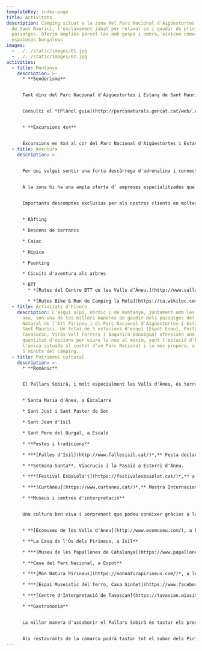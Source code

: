 ```yaml
---
templateKey: index-page
title: Activitats
description: Càmping situat a la zona del Parc Nacional d'Aigüestortes i Estany
  de Sant Maurici, l'enclavament ideal per relaxar-se i gaudir de privilegiats
  paisatges. Oferim àmplies parcel·les amb gespa i ombra, aixícom còmodes i
  espaiosos bungalows
images:
  - ../../static/images/01.jpg
  - ../../static/images/02.jpg
activities:
  - title: Muntanya
    description: >-
      * **Senderisme** 


      Tant dins del Parc Nacional d'Aigüestortes i Estany de Sant Maurici com en la zona perifèrica, sempre trobarà un sender a la seva mida: des de petits recorreguts familiars fins a llargues travesses d'alta muntanya.


      Consulti el *[Plànol guia](http://parcsnaturals.gencat.cat/web/.content/Xarxa-de-parcs/aiguestortes/El-parc/mapa-del-parc/PNASM_planol_guia_LRv4.pdf)* i el *[Fullet d'itineraris recomanats](http://parcsnaturals.gencat.cat/web/.content/Xarxa-de-parcs/aiguestortes/gaudeix-del-parc/guia-de-visita/Propostes-itineraris-per-dies/Pdf/itineraris_valls_aneu_cat11.pdf)*


      * **Excursions 4x4**


      Excursions en 4x4 al cor del Parc Nacional d'Aigüestortes i Estany de Sant Maurici. *[Més informació](https://www.taxisespot.com/excursions)*
  - title: Aventura
    description: >-
      

      Per qui vulgui sentir una forta descàrrega d'adrenalina i connectar amb la naturalesa al mateix temps.


      A la zona hi ha una ampla oferta d’ empreses especialitzades que ofereixen esports d’ aventura de forma segura, proporcionant l’equipament necessari i un guia o monitor qualificat.


      Importants descomptes exclusius per als nostres clients en moltes de les activitat d'aventura. A recepció l'informarem.


      * Ràfting

      * Descens de barrancs

      * Caiac

      * Hípica

      * Puenting

      * Cicuits d'aventura als arbres

      * BTT
        * *[Rutes del Centre BTT de les Valls d’Àneu.](http://www.vallsdaneu.org/btt-cicloturisme/)* 211 Km de rutes senyalitzades de diferents nivells. (aquest enllaç no funciona perque estan refent la página)

        * *[Rutes Bike & Run de Camping la Mola](https://ca.wikiloc.com/wikiloc/map.do?sw=-89.9993295%2C-179.999&ne=89.999%2C179.999&loop=1&q=C%C3%A0mping%20la%20Mola&place=C%C3%A0mping%20la%20Mola&fitMapToTrails=1&uid=1782701&page=1)*. Totes surten i arriben al càmping.
  - title: Activitats d'hivern
    description: L'esquí alpí, nòrdic i de muntanya, juntament amb les raquetes de
      neu, són una de les millors maneres de gaudir dels paisatges del Parc
      Natural de l'Alt Pirineu i el Parc Nacional d'Aigüestortes i Estany de
      Sant Maurici. Un total de 5 estacions d'esquí (Espot Esquí, Portainé,
      Tavasacan, Virós-Vall Farrera i Baqueira-Bonaigua) ofereixen una gran
      quantitat d'opcions per viure la neu al màxim, sent l'estació d'Espot
      l'única situada al costat d'un Parc Nacional i la més propera, a tan sols
      5 minuts del càmping.
  - title: Patrimoni cultural
    description: >-
      * **Romànic**


      El Pallars Sobirà, i molt especialment les Valls d'Àneu, és terra d'esglésies, ermites i monestirs, amb alts campanars coronats amb lloses de pissarra que destaquen per damunt dels poblets i petites ermites que s'amaguen entre els turons i les muntanyes.


      * Santa Maria d'Àneu, a Escalarre

      * Sant Just i Sant Pastor de Son

      * Sant Joan d'Isil 

      * Sant Pere del Burgal, a Escaló

      * **Festes i tradicions**

      * ***[Falles d'Isil](http://www.fallesisil.cat/)*,** Festa declarada d'Interès Nacional el juny de 2010 i Patrimoni Immaterial de la Humanitat per la UNESCO, el 2015.

      * **Setmana Santa**, Viacrucis i la Passió a Esterri d'Àneu.

      * ***[Festival Esbaiola't](https://festivalesbaiolat.cat/)*,** a Esterri d'Àneu, arts escèniques al carrer i per a tots els públics***.***

      * ***[Curtàneu](https://www.curtaneu.cat/)*,** Mostra Internacional de curtmetratges a les Valls d'Àneu, al Pallars Sobirà. La mostra forma part de Catalunya Film Festivals, la coordinadora de festivals de Catalunya

      * **Museus i centres d'interpretació**


      Una cultura ben viva i sorprenent que podeu conèixer gràcies a la divulgació i protecció del nostre patrimoni històric.


      * **[Ecomuseu de les Valls d'Àneu](http://www.ecomuseu.com/), a Esterri d'Àneu**

      * **La Casa de l'Ós dels Pirineus, a Isil**

      * ***[Museu de les Papallones de Catalunya](https://www.papallones.net/)*, a Ribera de Cardós**

      * **Casa del Parc Nacional, a Espot**

      * ***[Món Natura Pirineus](https://monnaturapirineus.com/)*, a les Planes de Son**

      * ***[Espai Museístic del ferro, Casa Sintet](https://www.facebook.com/casasintet/)*, a Alins**

      * ***[Centre d'Interpretació de Tavascan](https://tavascan.wixsite.com/tavascan)*, La força de l'aigua**

      * **Gastrononia**


      La millor manera d'assaborir el Pallars Sobirà és tastar els productes elaborats al territori. No deixi de visitar els nostres productors locals, que li oferiran els seus millors productes de proximitat, i li explicaran com els elaboren: Formatges, iogurts, embotits…


      Als restaurants de la comarca podrà tastar tot el sabor dels Pirineus damunt la taula: Bolets, carn de caça, carns a la brasa, vianda o escudella, girella…
---
```

